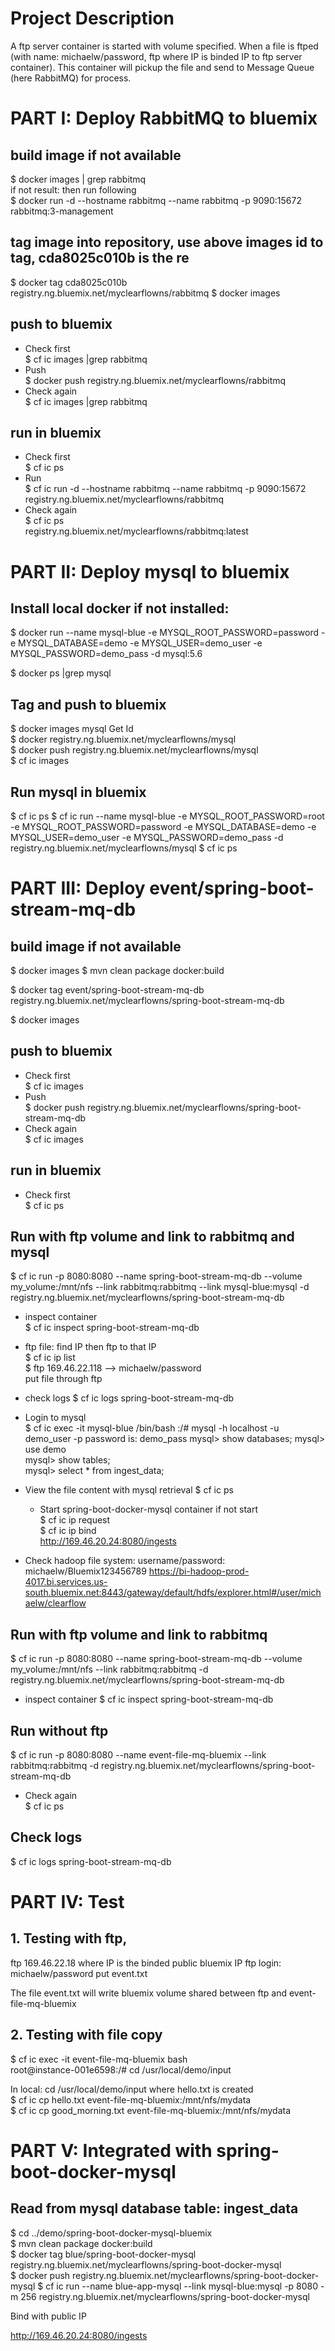 # Project Description
A ftp server container is started with volume specified. When a file is ftped (with name: michaelw/password, ftp <IP> where IP is binded IP to ftp server container). This container will pickup the file and send to Message Queue (here RabbitMQ) for process.


# PART I: Deploy RabbitMQ to bluemix
## build image if not available
$ docker images | grep rabbitmq   
if not result: then run following   
$ docker run -d --hostname rabbitmq --name rabbitmq -p 9090:15672 rabbitmq:3-management   

## tag image into repository, use above images id to tag, cda8025c010b is the re
$ docker tag cda8025c010b registry.ng.bluemix.net/myclearflowns/rabbitmq
$ docker images

## push to bluemix
* Check first   
$ cf ic images |grep rabbitmq
* Push   
$ docker push registry.ng.bluemix.net/myclearflowns/rabbitmq
* Check again      
$ cf ic images |grep rabbitmq

## run in bluemix    
* Check first   
$ cf ic ps   
* Run   
$ cf ic run -d --hostname rabbitmq --name rabbitmq -p 9090:15672 registry.ng.bluemix.net/myclearflowns/rabbitmq
* Check again   
$ cf ic ps   
  registry.ng.bluemix.net/myclearflowns/rabbitmq:latest

# PART II: Deploy mysql to bluemix
## Install local docker if not installed:
$ docker run --name mysql-blue -e MYSQL_ROOT_PASSWORD=password -e MYSQL_DATABASE=demo -e MYSQL_USER=demo_user -e MYSQL_PASSWORD=demo_pass -d mysql:5.6 

$ docker ps |grep mysql

## Tag and push to bluemix
$ docker images mysql 
Get Id   
$ docker <ID above> registry.ng.bluemix.net/myclearflowns/mysql    
$ docker push registry.ng.bluemix.net/myclearflowns/mysql    
$ cf ic images

## Run mysql in bluemix
$ cf ic ps
$ cf ic run --name mysql-blue -e MYSQL_ROOT_PASSWORD=root -e MYSQL_ROOT_PASSWORD=password -e MYSQL_DATABASE=demo -e MYSQL_USER=demo_user -e MYSQL_PASSWORD=demo_pass -d registry.ng.bluemix.net/myclearflowns/mysql 
$ cf ic ps

# PART III: Deploy event/spring-boot-stream-mq-db
## build image if not available
$ docker images 
$ mvn clean package docker:build

$ docker tag event/spring-boot-stream-mq-db registry.ng.bluemix.net/myclearflowns/spring-boot-stream-mq-db
 
$ docker images

## push to bluemix
* Check first   
$ cf ic images
* Push   
$ docker push registry.ng.bluemix.net/myclearflowns/spring-boot-stream-mq-db
* Check again      
$ cf ic images

## run in bluemix    
* Check first   
$ cf ic ps
   
## Run with ftp volume and link to rabbitmq and mysql
$ cf ic run -p 8080:8080 --name spring-boot-stream-mq-db --volume my_volume:/mnt/nfs --link rabbitmq:rabbitmq --link mysql-blue:mysql -d registry.ng.bluemix.net/myclearflowns/spring-boot-stream-mq-db  

 
  * inspect container     
    $ cf ic inspect spring-boot-stream-mq-db   
      
      
  * ftp file: find IP then ftp to that IP  
    $ cf ic ip list   
    $ ftp 169.46.22.118  --> michaelw/password      
    put file through ftp
    
  * check logs
    $ cf ic logs spring-boot-stream-mq-db   
    
  * Login to mysql   
    $ cf ic exec -it mysql-blue /bin/bash
      :/# mysql -h localhost -u demo_user -p 
      password is: demo_pass
      mysql> show databases;
      mysql> use demo   
      mysql> show tables;  
      mysql> select * from ingest_data;   
    
   * View the file content with mysql retrieval
     $ cf ic ps   
     - Start spring-boot-docker-mysql container if not start   
     $ cf ic ip request    
     $ cf ic ip bind <IP> <Contaier ID>   
     http://169.46.20.24:8080/ingests
     
   * Check hadoop file system: username/password: michaelw/Bluemix123456789
    https://bi-hadoop-prod-4017.bi.services.us-south.bluemix.net:8443/gateway/default/hdfs/explorer.html#/user/michaelw/clearflow
    
## Run with ftp volume and link to rabbitmq 
$ cf ic run -p 8080:8080 --name spring-boot-stream-mq-db --volume my_volume:/mnt/nfs --link rabbitmq:rabbitmq -d registry.ng.bluemix.net/myclearflowns/spring-boot-stream-mq-db 

* inspect container 
$ cf ic inspect spring-boot-stream-mq-db   
 
## Run without ftp  
$ cf ic run -p 8080:8080 --name event-file-mq-bluemix --link rabbitmq:rabbitmq -d registry.ng.bluemix.net/myclearflowns/spring-boot-stream-mq-db 
* Check again   
$ cf ic ps  

## Check logs
$ cf ic logs spring-boot-stream-mq-db


# PART IV: Test
## 1. Testing with ftp, 
ftp 169.46.22.18 
where IP is the binded public bluemix IP
ftp login: michaelw/password
put event.txt

The file event.txt will write bluemix volume shared between ftp and event-file-mq-bluemix
 

## 2. Testing with file copy
$ cf ic exec -it event-file-mq-bluemix bash   
root@instance-001e6598:/# cd /usr/local/demo/input  
  
In local: cd /usr/local/demo/input where hello.txt is created   
$ cf ic cp hello.txt event-file-mq-bluemix:/mnt/nfs/mydata   
$ cf ic cp good_morning.txt event-file-mq-bluemix:/mnt/nfs/mydata    

# PART V: Integrated with spring-boot-docker-mysql   
## Read from mysql database table: ingest_data   
$ cd ../demo/spring-boot-docker-mysql-bluemix  
$ mvn clean package docker:build   
$ docker tag blue/spring-boot-docker-mysql registry.ng.bluemix.net/myclearflowns/spring-boot-docker-mysql   
$ docker push registry.ng.bluemix.net/myclearflowns/spring-boot-docker-mysql 
$ cf ic run --name blue-app-mysql --link mysql-blue:mysql -p 8080 -m 256 registry.ng.bluemix.net/myclearflowns/spring-boot-docker-mysql

Bind with public IP

http://169.46.20.24:8080/ingests

